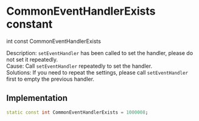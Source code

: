 


# CommonEventHandlerExists constant







int const CommonEventHandlerExists
  




<p>Description: <code>setEventHandler</code> has been called to set the handler, please do not set it repeatedly. <br>Cause: Call <code>setEventHandler</code> repeatedly to set the handler.<br>Solutions: If you need to repeat the settings, please call <code>setEventHandler</code> first to empty the previous handler.</p>



## Implementation

```dart
static const int CommonEventHandlerExists = 1000008;
```







